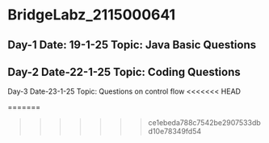 # BridgeLabz_2115000641
Day-1
Date: 19-1-25
Topic: Java Basic Questions
----------------------------------------------------------------------------------------------------------------------------------------------------------------
Day-2
Date-22-1-25
Topic: Coding Questions
----------------------------------------------------------------------------------------------------------------------------------------------------------------
Day-3
Date-23-1-25
Topic: Questions on control flow
<<<<<<< HEAD

=======
>>>>>>> ce1ebeda788c7542be2907533dbd10e78349fd54
